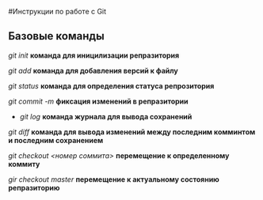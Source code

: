 #Инструкции по работе с Git

## Базовые команды

*git init* **команда для иницилизации репразитория**

*git add* **команда для добавления версий к файлу**

*git status* **команда для определения статуса репрозитория**

*git commit -m <messag>* **фиксация изменений в репразитории**

* *git log* **команда журнала для вывода сохранений**

*git diff* **команда для вывода изменений между последним комминтом и последним сохранением** 

*git checkout <номер соммита>* **перемещение к определенному коммиту**

*gir checkout master* **перемещение к актуальному состоянию репразиторию**
